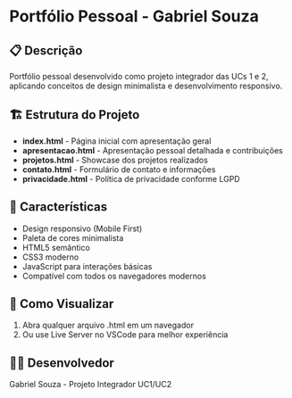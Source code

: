 # Portfólio Pessoal - Gabriel Souza

## 📋 Descrição
Portfólio pessoal desenvolvido como projeto integrador das UCs 1 e 2, 
aplicando conceitos de design minimalista e desenvolvimento responsivo.

## 🏗️ Estrutura do Projeto
- **index.html** - Página inicial com apresentação geral
- **apresentacao.html** - Apresentação pessoal detalhada e contribuições
- **projetos.html** - Showcase dos projetos realizados
- **contato.html** - Formulário de contato e informações
- **privacidade.html** - Política de privacidade conforme LGPD

## 🎨 Características
- Design responsivo (Mobile First)
- Paleta de cores minimalista
- HTML5 semântico
- CSS3 moderno
- JavaScript para interações básicas
- Compatível com todos os navegadores modernos

## 🚀 Como Visualizar
1. Abra qualquer arquivo .html em um navegador
2. Ou use Live Server no VSCode para melhor experiência

## 👨‍💻 Desenvolvedor
Gabriel Souza - Projeto Integrador UC1/UC2